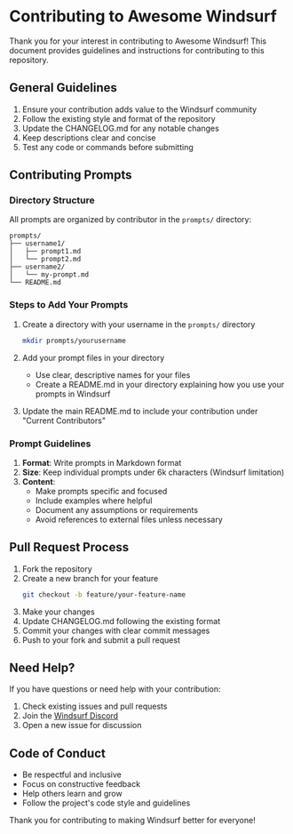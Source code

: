 # Contributing to Awesome Windsurf

Thank you for your interest in contributing to Awesome Windsurf! This document provides guidelines and instructions for contributing to this repository.

## General Guidelines

1. Ensure your contribution adds value to the Windsurf community
2. Follow the existing style and format of the repository
3. Update the CHANGELOG.md for any notable changes
4. Keep descriptions clear and concise
5. Test any code or commands before submitting

## Contributing Prompts

### Directory Structure

All prompts are organized by contributor in the `prompts/` directory:

```
prompts/
├── username1/
│   ├── prompt1.md
│   └── prompt2.md
├── username2/
│   └── my-prompt.md
└── README.md
```

### Steps to Add Your Prompts

1. Create a directory with your username in the `prompts/` directory
   ```bash
   mkdir prompts/yourusername
   ```

2. Add your prompt files in your directory
   - Use clear, descriptive names for your files
   - Create a README.md in your directory explaining how you use your prompts in Windsurf

3. Update the main README.md to include your contribution under "Current Contributors"

### Prompt Guidelines

1. **Format**: Write prompts in Markdown format
2. **Size**: Keep individual prompts under 6k characters (Windsurf limitation)
3. **Content**: 
   - Make prompts specific and focused
   - Include examples where helpful
   - Document any assumptions or requirements
   - Avoid references to external files unless necessary

## Pull Request Process

1. Fork the repository
2. Create a new branch for your feature
   ```bash
   git checkout -b feature/your-feature-name
   ```
3. Make your changes
4. Update CHANGELOG.md following the existing format
5. Commit your changes with clear commit messages
6. Push to your fork and submit a pull request

## Need Help?

If you have questions or need help with your contribution:
1. Check existing issues and pull requests
2. Join the [Windsurf Discord](https://discord.com/invite/3XFf78nAx5)
3. Open a new issue for discussion

## Code of Conduct

- Be respectful and inclusive
- Focus on constructive feedback
- Help others learn and grow
- Follow the project's code style and guidelines

Thank you for contributing to making Windsurf better for everyone!
